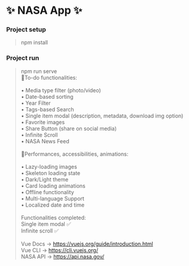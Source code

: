 # ✨ NASA App ✨

### Project setup

> npm install

### Project run

> npm run serve
> <br />
> 🎯To-do functionalities:<br />
> <br />
> • Media type filter (photo/video)<br />
> • Date-based sorting<br />
> • Year Filter<br />
> • Tags-based Search<br />
> • Single item modal (description, metadata, download img option)<br />
> • Favorite images<br />
> • Share Button (share on social media)<br />
> • Infinite Scroll<br />
> • NASA News Feed<br />
> <br />
> 🚀Performances, accessibilities, animations:<br />
> <br />
> • Lazy-loading images<br />
> • Skeleton loading state<br />
> • Dark/Light theme<br />
> • Card loading animations<br />
> • Offline functionality<br />
> • Multi-language Support<br />
> • Localized date and time<br />
> <br/>
> Functionalities completed: <br /> Single item modal ✅ <br /> Infinite scroll ✅
> <br/>
> <br/>
> Vue Docs -> https://vuejs.org/guide/introduction.html <br />
> Vue CLI -> https://cli.vuejs.org/ <br />
> NASA API -> https://api.nasa.gov/
